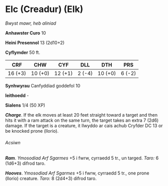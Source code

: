 # Elc (Creadur) (Elk)

*Bwyst mawr, heb aliniad*

**Anhawster Curo** 10

**Heini Presennol** 13 (2d10+2)

**Cyflymder** 50 ft.

| CRF     | CHW     | CYF     | DLL    | DTH     | PRS    |
|---------|---------|---------|--------|---------|--------|
| 16 (+3) | 10 (+0) | 12 (+1) | 2 (-4) | 10 (+0) | 6 (-2) |

**Synhwyrau** Canfyddiad goddefol 10

**Ieithoedd** -

**Sialens** 1/4 (50 XP)

***Charge***. If the elk moves at least 20 feet straight toward a target and then hits it with a ram attack on the same turn, the target takes an extra 7 (2d6) damage. If the target is a creature, it llwyddo ar cais achub Cryfder DC 13 or be knocked prone (llorio).

###### Acsiwn

***Ram***. *Ymosodiad Arf Sgarmes* +5 i fwrw, cyrraedd 5 tr., un targed. *Taro:* 6 (1d6+3) difrod taro.

***Hooves***. *Ymosodiad Arf Sgarmes* +5 i fwrw, cyrraedd 5 tr., one prone (llorio) creature. *Taro:* 8 (2d4+3) difrod taro.